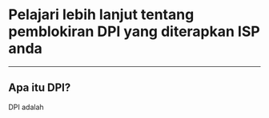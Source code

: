 # Pelajari lebih lanjut tentang pemblokiran DPI yang diterapkan ISP anda
<hr>

## Apa itu DPI?
DPI adalah 
